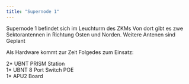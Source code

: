 ```yaml
---
title: "Supernode 1"
---
```


Supernode 1 befindet sich im Leuchturm des ZKMs Von dort gibt es zwe Sektorantennen in Richtung Osten und Norden. Weitere Antenen sind Geplant

Als Hardware kommt zur Zeit Folgedes zum Einsatz:

2* UBNT PRISM Station  
1* UBNT 8 Port Switch POE  
1* APU2 Board  

